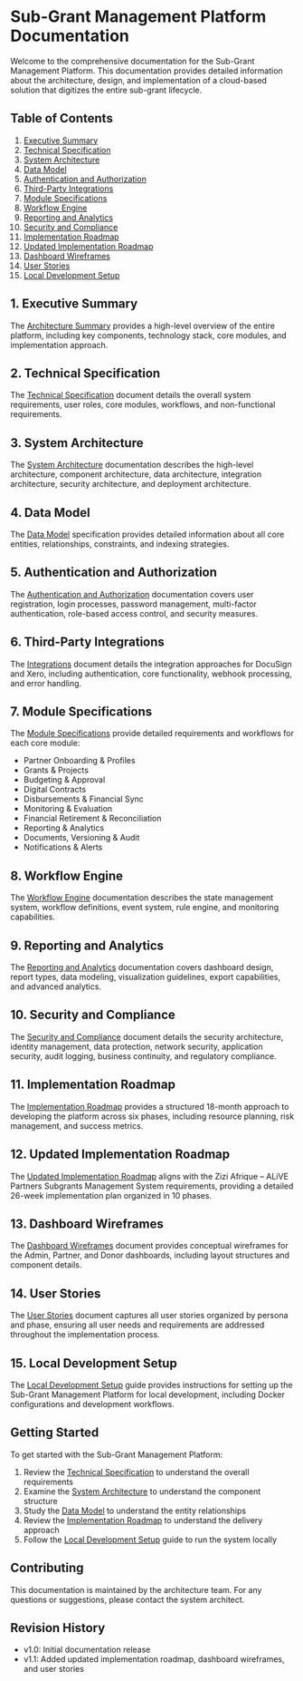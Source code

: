# Sub-Grant Management Platform Documentation

Welcome to the comprehensive documentation for the Sub-Grant Management Platform. This documentation provides detailed information about the architecture, design, and implementation of a cloud-based solution that digitizes the entire sub-grant lifecycle.

## Table of Contents

1. [Executive Summary](architecture-summary.md)
2. [Technical Specification](technical-specification.md)
3. [System Architecture](system-architecture.md)
4. [Data Model](data-model.md)
5. [Authentication and Authorization](auth-authorization.md)
6. [Third-Party Integrations](integrations.md)
7. [Module Specifications](module-specifications.md)
8. [Workflow Engine](workflow-engine.md)
9. [Reporting and Analytics](reporting-analytics.md)
10. [Security and Compliance](security-compliance.md)
11. [Implementation Roadmap](implementation-roadmap.md)
12. [Updated Implementation Roadmap](updated-implementation-roadmap.md)
13. [Dashboard Wireframes](dashboard-wireframes.md)
14. [User Stories](user-stories.md)
15. [Local Development Setup](local-development-setup.md)

## 1. Executive Summary

The [Architecture Summary](architecture-summary.md) provides a high-level overview of the entire platform, including key components, technology stack, core modules, and implementation approach.

## 2. Technical Specification

The [Technical Specification](technical-specification.md) document details the overall system requirements, user roles, core modules, workflows, and non-functional requirements.

## 3. System Architecture

The [System Architecture](system-architecture.md) documentation describes the high-level architecture, component architecture, data architecture, integration architecture, security architecture, and deployment architecture.

## 4. Data Model

The [Data Model](data-model.md) specification provides detailed information about all core entities, relationships, constraints, and indexing strategies.

## 5. Authentication and Authorization

The [Authentication and Authorization](auth-authorization.md) documentation covers user registration, login processes, password management, multi-factor authentication, role-based access control, and security measures.

## 6. Third-Party Integrations

The [Integrations](integrations.md) document details the integration approaches for DocuSign and Xero, including authentication, core functionality, webhook processing, and error handling.

## 7. Module Specifications

The [Module Specifications](module-specifications.md) provide detailed requirements and workflows for each core module:
- Partner Onboarding & Profiles
- Grants & Projects
- Budgeting & Approval
- Digital Contracts
- Disbursements & Financial Sync
- Monitoring & Evaluation
- Financial Retirement & Reconciliation
- Reporting & Analytics
- Documents, Versioning & Audit
- Notifications & Alerts

## 8. Workflow Engine

The [Workflow Engine](workflow-engine.md) documentation describes the state management system, workflow definitions, event system, rule engine, and monitoring capabilities.

## 9. Reporting and Analytics

The [Reporting and Analytics](reporting-analytics.md) documentation covers dashboard design, report types, data modeling, visualization guidelines, export capabilities, and advanced analytics.

## 10. Security and Compliance

The [Security and Compliance](security-compliance.md) document details the security architecture, identity management, data protection, network security, application security, audit logging, business continuity, and regulatory compliance.

## 11. Implementation Roadmap

The [Implementation Roadmap](implementation-roadmap.md) provides a structured 18-month approach to developing the platform across six phases, including resource planning, risk management, and success metrics.

## 12. Updated Implementation Roadmap

The [Updated Implementation Roadmap](updated-implementation-roadmap.md) aligns with the Zizi Afrique – ALiVE Partners Subgrants Management System requirements, providing a detailed 26-week implementation plan organized in 10 phases.

## 13. Dashboard Wireframes

The [Dashboard Wireframes](dashboard-wireframes.md) document provides conceptual wireframes for the Admin, Partner, and Donor dashboards, including layout structures and component details.

## 14. User Stories

The [User Stories](user-stories.md) document captures all user stories organized by persona and phase, ensuring all user needs and requirements are addressed throughout the implementation process.

## 15. Local Development Setup

The [Local Development Setup](local-development-setup.md) guide provides instructions for setting up the Sub-Grant Management Platform for local development, including Docker configurations and development workflows.

## Getting Started

To get started with the Sub-Grant Management Platform:

1. Review the [Technical Specification](technical-specification.md) to understand the overall requirements
2. Examine the [System Architecture](system-architecture.md) to understand the component structure
3. Study the [Data Model](data-model.md) to understand the entity relationships
4. Review the [Implementation Roadmap](implementation-roadmap.md) to understand the delivery approach
5. Follow the [Local Development Setup](local-development-setup.md) guide to run the system locally

## Contributing

This documentation is maintained by the architecture team. For any questions or suggestions, please contact the system architect.

## Revision History

- v1.0: Initial documentation release
- v1.1: Added updated implementation roadmap, dashboard wireframes, and user stories